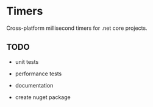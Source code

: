 # Timers
Cross-platform millisecond timers for .net core projects.



## TODO

- unit tests

- performance tests

- documentation

- create nuget package

  